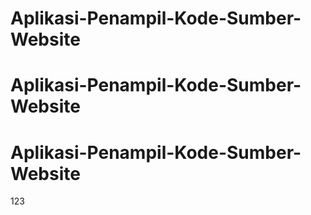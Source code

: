 # Aplikasi-Penampil-Kode-Sumber-Website
# Aplikasi-Penampil-Kode-Sumber-Website
# Aplikasi-Penampil-Kode-Sumber-Website
123
